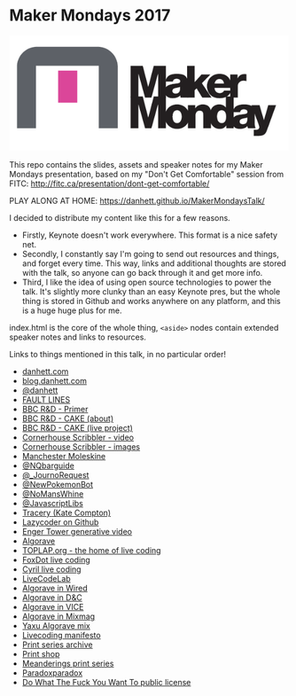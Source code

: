 # Maker Mondays 2017

![MakerMondays Logo](/assets/cover.png)

This repo contains the slides, assets and speaker notes for my Maker Mondays presentation, based on my "Don't Get Comfortable" session from FITC: http://fitc.ca/presentation/dont-get-comfortable/

PLAY ALONG AT HOME: https://danhett.github.io/MakerMondaysTalk/

I decided to distribute my content like this for a few reasons.
- Firstly, Keynote doesn't work everywhere. This format is a nice safety net.
- Secondly, I constantly say I'm going to send out resources and things, and forget every time. This way, links and additional thoughts are stored with the talk, so anyone can go back through it and get more info.
- Third, I like the idea of using open source technologies to power the talk. It's slightly more clunky than an easy Keynote pres, but the whole thing is stored in Github and works anywhere on any platform, and this is a huge huge plus for me.

index.html is the core of the whole thing, `<aside>` nodes contain extended speaker notes and links to resources.

Links to things mentioned in this talk, in no particular order!
- [danhett.com](http://danhett.com)
- [blog.danhett.com](http://blog.danhett.com)
- [@danhett](http://twitter.com/danhett)
- [FAULT LINES](http://futureeverything.org/news/fault-lines-artists-announced/)
- [BBC R&D - Primer](http://www.bbc.co.uk/rd/projects/nearly-live-production)
- [BBC R&D - CAKE (about)](http://www.bbc.co.uk/rd/projects/cake)
- [BBC R&D - CAKE (live project)](http://www.bbc.co.uk/taster/projects/cook-along-kitchen-experience)
- [Cornerhouse Scribbler - video](https://vimeo.com/140447843)
- [Cornerhouse Scribbler - images](https://www.flickr.com/photos/cornerhousemanchester/sets/72157648954887703/)
- [Manchester Moleskine](http://www.manchestermoleskine.co.uk/)
- [@NQbarguide](http://twitter.com/NQbarguide)
- [@_JournoRequest](http://twitter.com/_JournoRequest)
- [@NewPokemonBot](http://twitter.com/NewPokemonBot)
- [@NoMansWhine](http://twitter.com/NoMansWhine)
- [@JavascriptLibs](http://twitter.com/JavascriptLibs)
- [Tracery (Kate Compton)](https://github.com/galaxykate/tracery)
- [Lazycoder on Github](https://github.com/danhett/lazycoder)
- [Enger Tower generative video](https://vimeo.com/190071294)
- [Algorave](http://alograve.com)
- [TOPLAP.org - the home of live coding](http://toplap.org)
- [FoxDot live coding](http://foxdot.org)
- [Cyril live coding](http://cyrilcode.com/)
- [LiveCodeLab](http://livecodelab.net/play/index.html)
- [Algorave in Wired](http://www.wired.co.uk/article/algorave)
- [Algorave in D&C](http://www.dazeddigital.com/artsandculture/article/16150/1/what-on-earth-is-livecoding)
- [Algorave in VICE](https://www.vice.com/en_us/article/algorave-is-the-future-of-dance-music-if-youre-an-html-coder)
- [Algorave in Mixmag](http://mixmag.net/feature/algorave/)
- [Yaxu Algorave mix](https://soundcloud.com/mixmag-1/welcome-to-the-algorave-movement-mixed-by-yaxu)
- [Livecoding manifesto](https://toplap.org/wiki/ManifestoDraft)
- [Print series archive](https://www.flickr.com/photos/137966286@N03/albums/with/72157661436770562)
- [Print shop](http://danhett.tictail.com)
- [Meanderings print series](http://meanderings.tictail.com)
- [Paradoxparadox](http://www.protovoulia.info/paradoxparadox)
- [Do What The Fuck You Want To public license](https://en.wikipedia.org/wiki/WTFPL)
